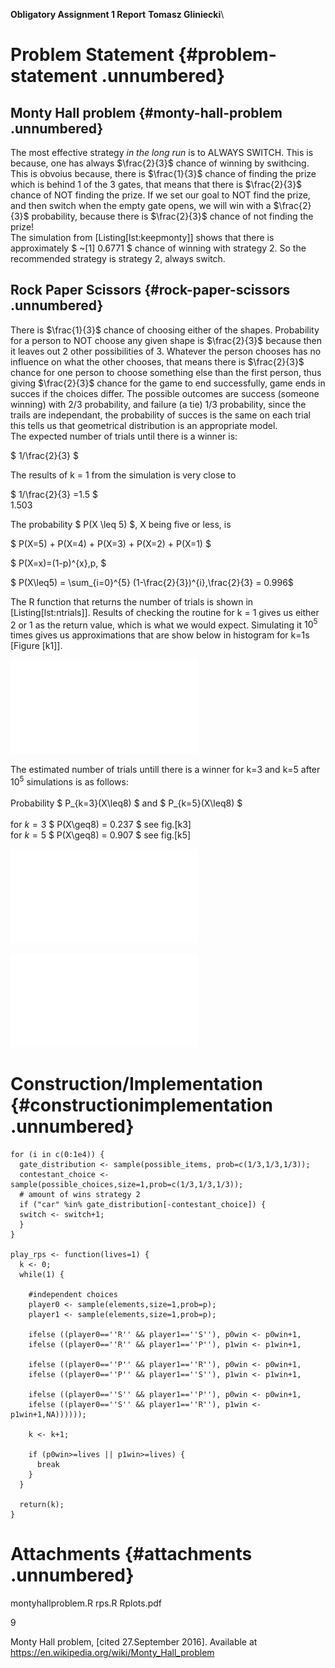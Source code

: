**Obligatory Assignment 1 Report** **Tomasz Gliniecki**\

Problem Statement {#problem-statement .unnumbered}
=================

Monty Hall problem {#monty-hall-problem .unnumbered}
------------------

The most effective strategy *in the long run* is to ALWAYS SWITCH. This
is because, one has always $\frac{2}{3}$ chance of winning by swithcing.
This is obvoius because, there is $\frac{1}{3}$ chance of finding the
prize which is behind 1 of the 3 gates, that means that there is
$\frac{2}{3}$ chance of NOT finding the prize. If we set our goal to NOT
find the prize, and then switch when the empty gate opens, we will win
with a $\frac{2}{3}$ probability, because there is $\frac{2}{3}$ chance
of not finding the prize!\
The simulation from \[Listing\[lst:keepmonty\]\] shows that there is
approximately $ ~[1] 0.6771 $ chance of winning with strategy 2. So the
recommended strategy is strategy 2, always switch.

Rock Paper Scissors {#rock-paper-scissors .unnumbered}
-------------------

There is $\frac{1}{3}$ chance of choosing either of the shapes.
Probability for a person to NOT choose any given shape is $\frac{2}{3}$
because then it leaves out 2 other possibilities of 3. Whatever the
person chooses has no influence on what the other chooses, that means
there is $\frac{2}{3}$ chance for one person to choose something else
than the first person, thus giving $\frac{2}{3}$ chance for the game to
end successfully, game ends in succes if the choices differ. The
possible outcomes are success (someone winning) with 2/3 probability,
and failure (a tie) 1/3 probability, since the trails are independant,
the probability of succes is the same on each trial this tells us that
geometrical distribution is an appropriate model.\
The expected number of trials until there is a winner is:

$ 1/\frac{2}{3}  $

The results of k = 1 from the simulation is very close to

$ 1/\frac{2}{3} =1.5 $\
$1.503$

The probability $ P(X \leq 5) $, X being five or less, is

$ P(X=5) + P(X=4) + P(X=3) + P(X=2) + P(X=1)  $

$ P(X=x)=(1-p)^{x}\,p\,  $

$ P(X\leq5) = \sum_{i=0}^{5} (1-\frac{2}{3})^{i}\,\frac{2}{3} = 0.996$

The R function that returns the number of trials is shown in
\[Listing\[lst:ntrials\]\]. Results of checking the routine for k = 1
gives us either 2 or 1 as the return value, which is what we would
expect. Simulating it $10^5$ times gives us approximations that are show
below in histogram for k=1s \[Figure \[k1\]\].

![Simulation of k = 1<span data-label="k1"></span>](Rplots.pdf)

The estimated number of trials untill there is a winner for k=3 and k=5
after $10^5$ simulations is as follows:\
\
Probability $ P_{k=3}(X\leq8) $ and $ P_{k=5}(X\leq8) $\
\
for $k=3$ $ P(X\geq8) = 0.237 $ see fig.\[k3\]\
for $k=5$ $ P(X\geq8) = 0.907 $ see fig.\[k5\]

![Simulation of 3 lives<span data-label="k3"></span>](Rplots.pdf)

![Simulation of 5 lives<span data-label="k5"></span>](Rplots.pdf)

Construction/Implementation {#constructionimplementation .unnumbered}
===========================

    for (i in c(0:1e4)) {
      gate_distribution <- sample(possible_items, prob=c(1/3,1/3,1/3));
      contestant_choice <- sample(possible_choices,size=1,prob=c(1/3,1/3,1/3));
      # amount of wins strategy 2
      if ("car" %in% gate_distribution[-contestant_choice]) {
      switch <- switch+1;
      }
    }

    play_rps <- function(lives=1) {
      k <- 0;
      while(1) {

        #independent choices
        player0 <- sample(elements,size=1,prob=p);
        player1 <- sample(elements,size=1,prob=p);

        ifelse ((player0==''R'' && player1==''S''), p0win <- p0win+1,
        ifelse ((player0==''R'' && player1==''P''), p1win <- p1win+1,

        ifelse ((player0==''P'' && player1==''R''), p0win <- p0win+1,
        ifelse ((player0==''P'' && player1==''S''), p1win <- p1win+1,

        ifelse ((player0==''S'' && player1==''P''), p0win <- p0win+1,
        ifelse ((player0==''S'' && player1==''R''), p1win <- p1win+1,NA))))));

        k <- k+1;

        if (p0win>=lives || p1win>=lives) {
          break
        }
      }

      return(k);
    }

Attachments {#attachments .unnumbered}
===========

montyhallproblem.R rps.R Rplots.pdf

<span>9</span>

Monty Hall problem, \[cited 27.September 2016\]. Available at
<https://en.wikipedia.org/wiki/Monty_Hall_problem>
